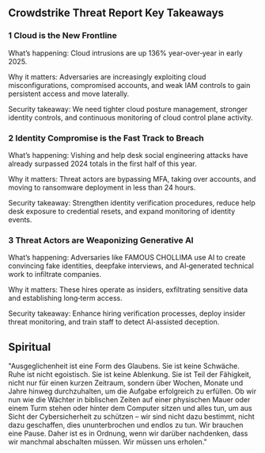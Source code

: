 
## Crowdstrike Threat Report Key Takeaways

### 1 Cloud is the New Frontline
 
What’s happening: Cloud intrusions are up 136% year‑over‑year in early 2025.

Why it matters: Adversaries are increasingly exploiting cloud misconfigurations, compromised accounts, and weak IAM controls to gain persistent access and move laterally.

Security takeaway: We need tighter cloud posture management, stronger identity controls, and continuous monitoring of cloud control plane activity.

### 2 Identity Compromise is the Fast Track to Breach

What’s happening: Vishing and help desk social engineering attacks have already surpassed 2024 totals in the first half of this year.

Why it matters: Threat actors are bypassing MFA, taking over accounts, and moving to ransomware deployment in less than 24 hours.

Security takeaway: Strengthen identity verification procedures, reduce help desk exposure to credential resets, and expand monitoring of identity events.
 
 
### 3 Threat Actors are Weaponizing Generative AI

What’s happening: Adversaries like FAMOUS CHOLLIMA use AI to create convincing fake identities, deepfake interviews, and AI‑generated technical work to infiltrate companies.

Why it matters: These hires operate as insiders, exfiltrating sensitive data and establishing long‑term access.

Security takeaway: Enhance hiring verification processes, deploy insider threat monitoring, and train staff to detect AI‑assisted deception.

## Spiritual

"Ausgeglichenheit ist eine Form des Glaubens. Sie ist keine Schwäche. Ruhe ist nicht egoistisch. Sie ist keine Ablenkung. Sie ist Teil der Fähigkeit, nicht nur für einen kurzen Zeitraum, sondern über Wochen, Monate und Jahre hinweg durchzuhalten, um die Aufgabe erfolgreich zu erfüllen. Ob wir nun wie die Wächter in biblischen Zeiten auf einer physischen Mauer oder einem Turm stehen oder hinter dem Computer sitzen und alles tun, um aus Sicht der Cybersicherheit zu schützen – wir sind nicht dazu bestimmt, nicht dazu geschaffen, dies ununterbrochen und endlos zu tun. Wir brauchen eine Pause. Daher ist es in Ordnung, wenn wir darüber nachdenken, dass wir manchmal abschalten müssen. Wir müssen uns erholen."